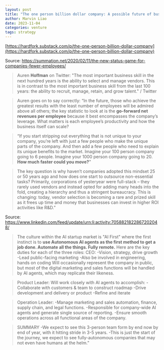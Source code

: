 ```yaml
---
layout: post
title: "The one person billion dollar company: A possible future of business"
author: Marvin Liao
date: 2023-11-04
categories: venture
tags: strategy
---
```


[https://hardfork.substack.com/p/the-one-person-billion-dollar-company](https://hardfork.substack.com/p/the-one-person-billion-dollar-company)

Source: https://summation.net/2020/02/11/the-new-status-game-for-companies-fewer-employees/
> Auren 𝐇𝐨𝐟𝐟𝐦𝐚𝐧 on Twitter: "The most important business skill in the next hundred years is the ability to select and manage vendors. This is in contrast to the most important business skill from the last 100 years: the ability to recruit, manage, retain, and grow talent." / Twitter

> Auren goes on to say correctly: “In the future, those who achieve the greatest results with the least number of employees will be admired above all others; the key statistic to look at is the **go-forward net revenues per employee** because it best encompasses the company’s leverage. What matters is each employee’s productivity and how the business itself can scale?

> “If you start stripping out everything that is not unique to your company, you’re left with just a few people who make the unique parts of the company. And then add a few people who need to explain its unique benefits to the market. Imagine your 100 person company going to 6 people. Imagine your 1000 person company going to 20. **How much faster could you move?**”

> The key question is why haven’t companies adopted this mindset 25 or 50 years ago and how does one start to outsource non-essential tasks?  Primarily, corporations of yesteryear were full-stack – they rarely used vendors and instead opted for adding many heads into the fold, creating a hierarchy and thus a stringent bureaucracy. This is changing: today, vendor selection is becoming a rare and prized skill as it frees up time and money that businesses can invest in higher ROI activities like R&D.”  


Source: https://www.linkedin.com/feed/update/urn:li:activity:7058821822867202048/
> The culture within the AI startup market is "AI First" where the first instinct is to **use Autonomous AI agents as the first method to get a job done. Automate all the things. Fully remote.** Here are the key duties for each of the three roles:
> CEO: 
> -Vision, strategy, drive growth
> -Lead public-facing marketing 
> -Also be involved in engineering, hands on coding
> Will occasionally represent the company in public, but most of the digital marketing and sales functions will be handled by AI agents, which may replicate their likeness.

> Product Leader: Will work closely with AI agents to accomplish: 
> -Collaborate with customers & team to construct roadmap
> -Drive development and delivery or product
> -Refine and iterate

> Operation Leader: 
> -Manage marketing and sales automation, finance, supply chain, and legal functions.
> -Responsible for company-wide AI agents and generate single source of reporting.
> -Ensure smooth operations across all functional areas of the company.

> SUMMARY
> -We expect to see this 3-person team form by end now by end of year, with it hitting stride in 3-5 years. 
> -This is just the start of the journey, we expect to see fully-autonomous companies that may not even have humans at the helm.”